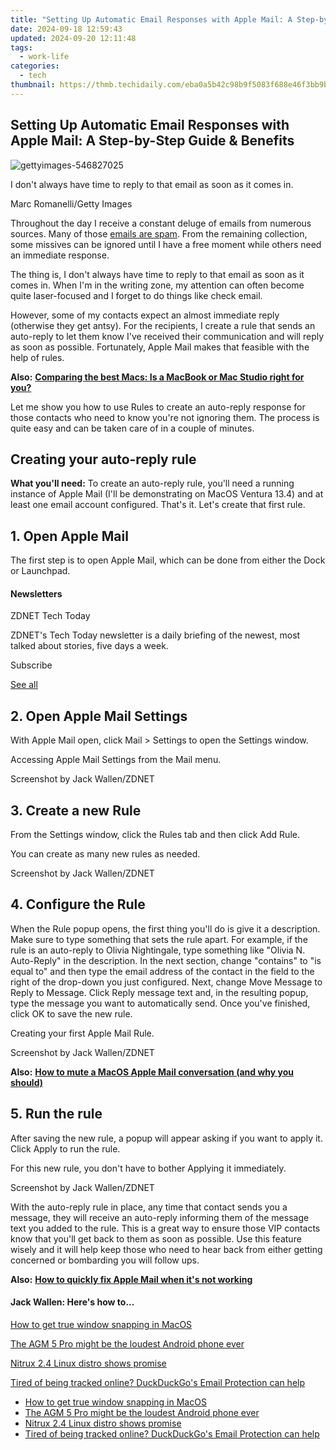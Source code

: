 ```yaml
---
title: "Setting Up Automatic Email Responses with Apple Mail: A Step-by-Step Guide & Benefits"
date: 2024-09-18 12:59:43
updated: 2024-09-20 12:11:48
tags:
  - work-life
categories:
  - tech
thumbnail: https://thmb.techidaily.com/eba0a5b42c98b9f5083f688e46f3bb9b2578fe7a056aaed74ee36c6a269ef696.jpg
---
```


## Setting Up Automatic Email Responses with Apple Mail: A Step-by-Step Guide & Benefits

![gettyimages-546827025](https://www.zdnet.com/a/img/resize/acb757f7b2f280b4caa224de4864c733bdee94e9/2023/06/28/60e6b809-1914-4f41-b243-947135e10e49/gettyimages-546827025.jpg?auto=webp&width=1280)

I don't always have time to reply to that email as soon as it comes in. 

Marc Romanelli/Getty Images

Throughout the day I receive a constant deluge of emails from numerous sources. Many of those [emails are spam](https://www.zdnet.com/article/what-is-phishing-how-to-protect-yourself-from-scam-emails-and-more/). From the remaining collection, some missives can be ignored until I have a free moment while others need an immediate response. 

The thing is, I don't always have time to reply to that email as soon as it comes in. When I'm in the writing zone, my attention can often become quite laser-focused and I forget to do things like check email.

However, some of my contacts expect an almost immediate reply (otherwise they get antsy). For the recipients, I create a rule that sends an auto-reply to let them know I've received their communication and will reply as soon as possible. Fortunately, Apple Mail makes that feasible with the help of rules. 

**Also:** [**Comparing the best Macs: Is a MacBook or Mac Studio right for you?**](https://www.zdnet.com/article/best-mac/)

Let me show you how to use Rules to create an auto-reply response for those contacts who need to know you're not ignoring them. The process is quite easy and can be taken care of in a couple of minutes.

## Creating your auto-reply rule

**What you'll need:** To create an auto-reply rule, you'll need a running instance of Apple Mail (I'll be demonstrating on MacOS Ventura 13.4) and at least one email account configured. That's it. Let's create that first rule.

## 1\. Open Apple Mail

The first step is to open Apple Mail, which can be done from either the Dock or Launchpad.

#### Newsletters

ZDNET Tech Today

ZDNET's Tech Today newsletter is a daily briefing of the newest, most talked about stories, five days a week.

 Subscribe

[See all](https://www.zdnet.com/newsletters/)

## 2\. Open Apple Mail Settings

With Apple Mail open, click Mail > Settings to open the Settings window.

Accessing Apple Mail Settings from the Mail menu.

Screenshot by Jack Wallen/ZDNET

## 3\. Create a new Rule

From the Settings window, click the Rules tab and then click Add Rule.

You can create as many new rules as needed.

Screenshot by Jack Wallen/ZDNET

## 4\. Configure the Rule

When the Rule popup opens, the first thing you'll do is give it a description. Make sure to type something that sets the rule apart. For example, if the rule is an auto-reply to Olivia Nightingale, type something like "Olivia N. Auto-Reply" in the description. In the next section, change "contains" to "is equal to" and then type the email address of the contact in the field to the right of the drop-down you just configured. Next, change Move Message to Reply to Message. Click Reply message text and, in the resulting popup, type the message you want to automatically send. Once you've finished, click OK to save the new rule.

Creating your first Apple Mail Rule.

Screenshot by Jack Wallen/ZDNET

**Also:** [**How to mute a MacOS Apple Mail conversation (and why you should)**](https://www.zdnet.com/home-and-office/work-life/how-to-mute-a-macos-apple-mail-conversation-and-why-you-should/)

## 5\. Run the rule

After saving the new rule, a popup will appear asking if you want to apply it. Click Apply to run the rule.

For this new rule, you don't have to bother Applying it immediately.

Screenshot by Jack Wallen/ZDNET

With the auto-reply rule in place, any time that contact sends you a message, they will receive an auto-reply informing them of the message text you added to the rule. This is a great way to ensure those VIP contacts know that you'll get back to them as soon as possible. Use this feature wisely and it will help keep those who need to hear back from either getting concerned or bombarding you will follow ups.

**Also:** [**How to quickly fix Apple Mail when it's not working**](https://www.zdnet.com/home-and-office/work-life/how-to-quickly-fix-apple-mail-when-its-not-working/)

#### Jack Wallen: Here's how to...

[How to get true window snapping in MacOS](https://www.zdnet.com/article/how-to-get-true-window-snapping-in-macos/ "How to get true window snapping in MacOS")

[The AGM 5 Pro might be the loudest Android phone ever](https://www.zdnet.com/article/the-agm-5-pro-might-be-the-loudest-android-phone-ever/ "The AGM 5 Pro might be the loudest Android phone ever")

[Nitrux 2.4 Linux distro shows promise](https://www.zdnet.com/article/nitrux-2-4-linux-distribution-shows-promise-but-seems-rough-around-the-edges/ "Nitrux 2.4 Linux distro shows promise")

[Tired of being tracked online? DuckDuckGo's Email Protection can help](https://www.zdnet.com/article/tired-of-being-tracked-online-duckduckgos-email-protection-can-help/ "Tired of being tracked online? DuckDuckGo's Email Protection can help")

* [How to get true window snapping in MacOS](https://www.zdnet.com/article/how-to-get-true-window-snapping-in-macos/ "How to get true window snapping in MacOS")
* [The AGM 5 Pro might be the loudest Android phone ever](https://www.zdnet.com/article/the-agm-5-pro-might-be-the-loudest-android-phone-ever/ "The AGM 5 Pro might be the loudest Android phone ever")
* [Nitrux 2.4 Linux distro shows promise](https://www.zdnet.com/article/nitrux-2-4-linux-distribution-shows-promise-but-seems-rough-around-the-edges/ "Nitrux 2.4 Linux distro shows promise")
* [Tired of being tracked online? DuckDuckGo's Email Protection can help](https://www.zdnet.com/article/tired-of-being-tracked-online-duckduckgos-email-protection-can-help/ "Tired of being tracked online? DuckDuckGo's Email Protection can help")

<ins class="adsbygoogle"
     style="display:block"
     data-ad-format="autorelaxed"
     data-ad-client="ca-pub-7571918770474297"
     data-ad-slot="1223367746"></ins>



<ins class="adsbygoogle"
     style="display:block"
     data-ad-client="ca-pub-7571918770474297"
     data-ad-slot="8358498916"
     data-ad-format="auto"
     data-full-width-responsive="true"></ins>
